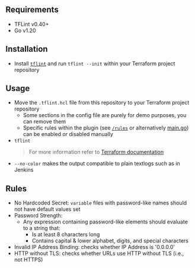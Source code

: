 ## Requirements

-   TFLint v0.40+
-   Go v1.20

## Installation

-   Install [`tflint`](https://github.com/terraform-linters/tflint#installation) and run `tflint --init` within your Terraform project repository

## Usage

-   Move the `.tflint.hcl` file from this repository to your Terraform project repository
    -   Some sections in the config file are purely for demo purposes, you can remove them
    -   Specific rules within the plugin (see [`/rules`](/rules) or alternatively [main.go](main.go)) can be enabled or disabled manually
-   `tflint`
    > For more information refer to [Terraform documentation](https://github.com/terraform-linters/tflint#getting-started)
  - `--no-color` makes the output compatible to plain textlogs such as in Jenkins

## Rules

- No Hardcoded Secret: `variable` files with password-like names should not have default values set
- Password Strength:
  - Any expression containing password-like elements should evaluate to a string that:
    - Is at least 8 characters long
    - Contains capital & lower alphabet, digits, and special characters
- Invalid IP Address Binding: checks whether IP Address is '0.0.0.0'
- HTTP without TLS: checks whether URLs use HTTP without TLS (i.e., not HTTPS)
